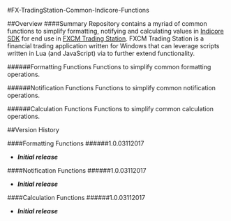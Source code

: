 #FX-TradingStation-Common-Indicore-Functions

##Overview
####Summary
Repository contains a myriad of common functions to simplify formatting, notifying and calculating values in [Indicore SDK](http://www.fxcodebase.com/bin/products/IndicoreSDK/3.3.0/help/Lua/web-content.html) for end use in [FXCM Trading Station](https://www.fxcm.com/uk/platforms/trading-station/innovative-platform/). FXCM Trading Station is a financial trading application written for Windows that can leverage scripts written in Lua (and JavaScript) via  to further extend functionality.

######Formatting Functions
Functions to simplify common formatting operations.

######Notification Functions
Functions to simplify common notification operations.

######Calculation Functions
Functions to simplify common calculation operations.

##Version History

####Formatting Functions
######1.0.03112017
- ***Initial release***

####Notification Functions
######1.0.03112017
- ***Initial release***

####Calculation Functions
######1.0.03112017
- ***Initial release***